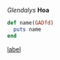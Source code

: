 *Glendalys*
**Hoa**
```ruby
def name(GADfd)
  puts name
end
```
[label](http://www.glendalysmedina.com)
